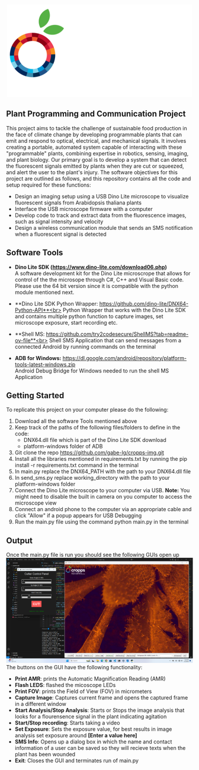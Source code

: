 <a id="readme-top"></a>

<!-- PROJECT LOGO -->
<div align="center">
  <a>
    <img src="assets/cropps_watermark.png" alt="Logo" width="500" height="250">
  </a>
</div>


<!-- ABOUT THE PROJECT -->
## Plant Programming and Communication Project 
This project aims to tackle the challenge of sustainable food production in the face of climate change by developing programmable plants that can emit and respond to optical, electrical, and mechanical signals. It involves creating a portable, automated system capable of interacting with these "programmable" plants, combining expertise in robotics, sensing, imaging, and plant biology. Our primary goal is to develop a system that can detect the fluorescent signals emitted by plants when they are cut or squeezed, and alert the user to the plant's injury. The software objectives for this project are outlined as follows, and this repository contains all the code and setup required for these functions:

- Design an imaging setup using a USB Dino Lite microscope to visualize fluorescent signals from Arabidopsis thaliana plants
- Interface the USB microscope firmware with a computer
- Develop code to track and extract data from the fluorescence images, such as signal intensity and velocity
- Design a wireless communication module that sends an SMS notification when a fluorescent signal is detected

<!-- SOFTWARE TOOLS INFO -->
## Software Tools
- **Dino Lite SDK (https://www.dino-lite.com/download06.php)** <br>
  A software development kit for the Dino Lite microscrope that allows for control of the the microsope through C#, C++ and Visual Basic code. Please use the 64    bit version since it is compatible with the 
  python module mentioned next.
  
- **Dino Lite SDK Python Wrapper: https://github.com/dino-lite/DNX64-Python-API**<br>
  Python Wrapper that works with the Dino Lite SDK and contains multiple python function to capture images, set microscope exposure, start recording etc.
- **Shell MS: https://github.com/try2codesecure/ShellMS?tab=readme-ov-file**<br>
  Shell SMS Application that can send messages from a connected Android by running commands on the terminal
- **ADB for Windows:** https://dl.google.com/android/repository/platform-tools-latest-windows.zip<br>
  Android Debug Bridge for Windows needed to run the shell MS Application 


<!-- GETTING STARTED -->
## Getting Started 
To replicate this project on your computer please do the following:
1. Download all the software Tools mentioned above
2. Keep track of the paths of the following files/folders to define in the code:
   - DNX64.dll file which is part of the Dino Lite SDK download
   - platform-windows folder of ADB
3. Git clone the repo https://github.com/gabe-lg/cropps-img.git
4. Install all the libraries mentioned in requirements.txt by running the pip install -r requirements.txt command in the terminal 
5. In main.py replace the DNX64_PATH with the path to your DNX64.dll file
6. In send_sms.py replace working_directory with the path to your platform-windows folder
7. Connect the Dino Lite microscope to your computer via USB. **Note:** You might need to disable the built in camera on you computer to access the microscope view
8. Connect an android phone to the computer via an appropriate cable and click "Allow" if a popup appears for USB Debugging
9. Run the main.py file using the command python main.py in the terminal

<!-- OUTPUT OF MAIN.PY -->
## Output 
Once the main.py file is run you should see the following GUIs open up<br>
<img src="/assets/demo.jpg" alt="demo"> <br>
The buttons on the GUI have the following functionality:
- **Print AMR**: prints the Automatic Magnification Reading (AMR)
- **Flash LEDS**: flashed the micoscope LEDs
- **Print FOV**: prints the Field of View (FOV) in micrometers
- **Capture Image**: Captures current frame and opens the captured frame in a different window
- **Start Analysis/Stop Analysis**: Starts or Stops the image analysis that looks for a flourensence signal in the plant indicating agitation
- **Start/Stop recording**: Starts taking a video
- **Set Exposure**: Sets the exposure value, for best results in image analysis set exposure around **[Enter a value here]**
- **SMS Info**: Opens up a dialog box in which the name and contact information of a user can be saved so they will recieve texts when the plant has been wounded
- **Exit**: Closes the GUI and terminates run of main.py


